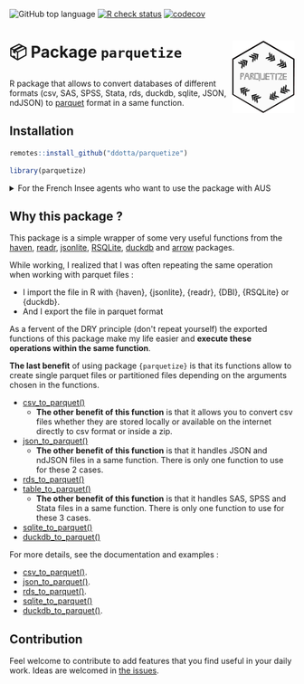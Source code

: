 <!-- badges: start -->
![GitHub top
language](https://img.shields.io/github/languages/top/ddotta/parquetize)
[![R check
status](https://github.com/ddotta/parquetize/workflows/R-CMD-check/badge.svg)](https://github.com/ddotta/parquetize/actions/workflows/check-release.yaml)
[![codecov](https://codecov.io/gh/ddotta/parquetize/branch/main/graph/badge.svg?token=25MHI8O62M)](https://codecov.io/gh/ddotta/parquetize)
<!-- badges: end -->

:package: Package `parquetize` <img src="man/figures/hex_parquetize.png" width=110 align="right"/>
======================================

R package that allows to convert databases of different formats (csv, SAS, SPSS, Stata, rds, duckdb, sqlite, JSON, ndJSON) to [parquet](https://parquet.apache.org/) format in a same function.

## Installation

``` r
remotes::install_github("ddotta/parquetize")
```

``` r
library(parquetize)
```

<details>
  <summary>For the French Insee agents who want to use the package with AUS</summary>
  
```r
# install.packages(c("haven","arrow","curl","readr","dplyr","jsonlite","DBI","duckdb","RSQLite"))
install.packages("parquetize", 
                 repos = "https://nexus.insee.fr/repository/r-local", 
                 type = "source") 
```
</details>

## Why this package ?

This package is a simple wrapper of some very useful functions from the [haven](https://github.com/tidyverse/haven), [readr](https://github.com/tidyverse/readr/), [jsonlite](https://github.com/jeroen/jsonlite), [RSQLite](https://github.com/r-dbi/RSQLite), [duckdb](https://github.com/cran/duckdb) and [arrow](https://github.com/apache/arrow) packages.

While working, I realized that I was often repeating the same operation when working with parquet files : 

- I import the file in R with {haven}, {jsonlite}, {readr}, {DBI}, {RSQLite} or {duckdb}.
- And I export the file in parquet format

As a fervent of the DRY principle (don't repeat yourself) the exported functions of this package make my life easier and **execute these operations within the same function**.  

**The last benefit** of using package `{parquetize}` is that its functions allow to create single parquet files or partitioned files depending on the arguments chosen in the functions.

- [csv_to_parquet()](https://ddotta.github.io/parquetize/reference/csv_to_parquet.html)
    - **The other benefit of this function** is that it allows you to convert csv files whether they are stored locally or available on the internet directly to csv format or inside a zip.
- [json_to_parquet()](https://ddotta.github.io/parquetize/reference/json_to_parquet.html)
    - **The other benefit of this function** is that it handles JSON and ndJSON files in a same function. There is only one function to use for these 2 cases.  
- [rds_to_parquet()](https://ddotta.github.io/parquetize/reference/rds_to_parquet.html)  
- [table_to_parquet()](https://ddotta.github.io/parquetize/reference/table_to_parquet.html)
    - **The other benefit of this function** is that it handles SAS, SPSS and Stata files in a same function. There is only one function to use for these 3 cases.  
- [sqlite_to_parquet()](https://ddotta.github.io/parquetize/reference/sqlite_to_parquet.html)
- [duckdb_to_parquet()](https://ddotta.github.io/parquetize/reference/duckdb_to_parquet.html)

    
For more details, see the documentation and examples :  
- [csv_to_parquet()](https://ddotta.github.io/parquetize/reference/csv_to_parquet.html#ref-examples).  
- [json_to_parquet()](https://ddotta.github.io/parquetize/reference/json_to_parquet.html#ref-examples).  
- [rds_to_parquet()](https://ddotta.github.io/parquetize/reference/rds_to_parquet.html#ref-examples).  
- [sqlite_to_parquet()](https://ddotta.github.io/parquetize/reference/sqlite_to_parquet.html#ref-examples)  
- [duckdb_to_parquet()](https://ddotta.github.io/parquetize/reference/duckdb_to_parquet.html#ref-examples).

## Contribution

Feel welcome to contribute to add features that you find useful in your daily work. Ideas are welcomed in [the issues](https://github.com/ddotta/parquetize/issues).
